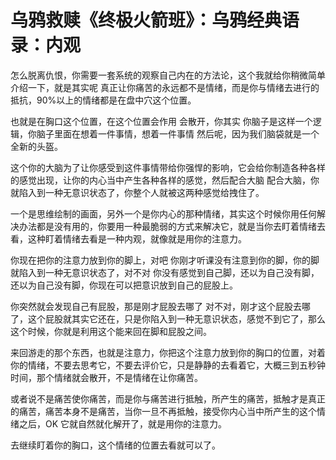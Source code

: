 # 乌鸦救赎《终极火箭班》：乌鸦经典语录：内观

怎么脱离仇恨，你需要一套系统的观察自己内在的方法论，这个我就给你稍微简单介绍一下，就是其实呢 真正让你痛苦的永远都不是情绪，而是你与情绪去进行的抵抗，90%以上的情绪都是在盘中穴这个位置。

也就是在胸口这个位置，在这个位置会作用 会散开，你其实 你脑子是这样一个逻辑，你脑子里面在想着一件事情，想着一件事情 然后呢，因为我们脑袋就是一个全新的头盔。

这个你的大脑为了让你感受到这件事情带给你强悍的影响，它会给你制造各种各样的感觉出现，让你的内心当中产生各种各样的感觉，然后配合大脑 配合大脑，你就陷入到一种无意识状态了，你整个人就被这两种感觉给拽住了。

一个是思维绘制的画面，另外一个是你内心的那种情绪，其实这个时候你用任何解决办法都是没有用的，你要用一种最脆弱的方式来解决它，就是当你去盯着情绪去看，这种盯着情绪去看是一种内观，就像就是用你的注意力。

你现在把你的注意力放到你的脚上，对吧 你刚才听课没有注意到你的脚，你的脚就陷入到一种无意识状态了，对不对 你没有感觉到自己脚，还以为自己没有脚，还以为自己没有脚，你现在可以把意识放到自己的屁股上。

你突然就会发现自己有屁股，那是刚才屁股去哪了 对不对，刚才这个屁股去哪了，这个屁股就其实它还在，只是你陷入到一种无意识状态，感觉不到它了，那么这个时候，你就是利用这个能来回在脚和屁股之间。

来回游走的那个东西，也就是注意力，你把这个注意力放到你的胸口的位置，对着你的情绪，不要去思考它，不要去评价它，只是静静的去看着它，大概三到五秒钟时间，那个情绪就会散开，不是情绪在让你痛苦。

或者说不是痛苦使你痛苦，而是你与痛苦进行抵触，所产生的痛苦，抵触才是真正的痛苦，痛苦本身不是痛苦，当你一旦不再抵触，接受你内心当中所产生的这个情绪之后，OK 它就自然就化解开了，就是用你的注意力。

去继续盯着你的胸口，这个情绪的位置去看就可以了。